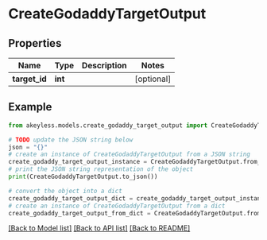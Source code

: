 # CreateGodaddyTargetOutput


## Properties

Name | Type | Description | Notes
------------ | ------------- | ------------- | -------------
**target_id** | **int** |  | [optional] 

## Example

```python
from akeyless.models.create_godaddy_target_output import CreateGodaddyTargetOutput

# TODO update the JSON string below
json = "{}"
# create an instance of CreateGodaddyTargetOutput from a JSON string
create_godaddy_target_output_instance = CreateGodaddyTargetOutput.from_json(json)
# print the JSON string representation of the object
print(CreateGodaddyTargetOutput.to_json())

# convert the object into a dict
create_godaddy_target_output_dict = create_godaddy_target_output_instance.to_dict()
# create an instance of CreateGodaddyTargetOutput from a dict
create_godaddy_target_output_from_dict = CreateGodaddyTargetOutput.from_dict(create_godaddy_target_output_dict)
```
[[Back to Model list]](../README.md#documentation-for-models) [[Back to API list]](../README.md#documentation-for-api-endpoints) [[Back to README]](../README.md)


